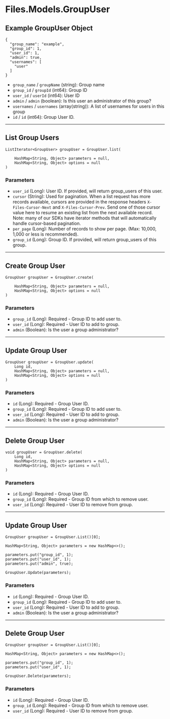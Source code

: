 # Files.Models.GroupUser

## Example GroupUser Object

```
{
  "group_name": "example",
  "group_id": 1,
  "user_id": 1,
  "admin": true,
  "usernames": [
    "user"
  ]
}
```

* `group_name` / `groupName`  (string): Group name
* `group_id` / `groupId`  (int64): Group ID
* `user_id` / `userId`  (int64): User ID
* `admin` / `admin`  (boolean): Is this user an administrator of this group?
* `usernames` / `usernames`  (array(string)): A list of usernames for users in this group
* `id` / `id`  (int64): Group User ID.


---

## List Group Users

```
ListIterator<GroupUser> groupUser = GroupUser.list(
    
    HashMap<String, Object> parameters = null,
    HashMap<String, Object> options = null
)
```

### Parameters

* `user_id` (Long): User ID.  If provided, will return group_users of this user.
* `cursor` (String): Used for pagination.  When a list request has more records available, cursors are provided in the response headers `X-Files-Cursor-Next` and `X-Files-Cursor-Prev`.  Send one of those cursor value here to resume an existing list from the next available record.  Note: many of our SDKs have iterator methods that will automatically handle cursor-based pagination.
* `per_page` (Long): Number of records to show per page.  (Max: 10,000, 1,000 or less is recommended).
* `group_id` (Long): Group ID.  If provided, will return group_users of this group.


---

## Create Group User

```
GroupUser groupUser = GroupUser.create(
    
    HashMap<String, Object> parameters = null,
    HashMap<String, Object> options = null
)
```

### Parameters

* `group_id` (Long): Required - Group ID to add user to.
* `user_id` (Long): Required - User ID to add to group.
* `admin` (Boolean): Is the user a group administrator?


---

## Update Group User

```
GroupUser groupUser = GroupUser.update(
    Long id, 
    HashMap<String, Object> parameters = null,
    HashMap<String, Object> options = null
)
```

### Parameters

* `id` (Long): Required - Group User ID.
* `group_id` (Long): Required - Group ID to add user to.
* `user_id` (Long): Required - User ID to add to group.
* `admin` (Boolean): Is the user a group administrator?


---

## Delete Group User

```
void groupUser = GroupUser.delete(
    Long id, 
    HashMap<String, Object> parameters = null,
    HashMap<String, Object> options = null
)
```

### Parameters

* `id` (Long): Required - Group User ID.
* `group_id` (Long): Required - Group ID from which to remove user.
* `user_id` (Long): Required - User ID to remove from group.


---

## Update Group User

```
GroupUser groupUser = GroupUser.List()[0];

HashMap<String, Object> parameters = new HashMap<>();

parameters.put("group_id", 1);
parameters.put("user_id", 1);
parameters.put("admin", true);

GroupUser.Update(parameters);
```

### Parameters

* `id` (Long): Required - Group User ID.
* `group_id` (Long): Required - Group ID to add user to.
* `user_id` (Long): Required - User ID to add to group.
* `admin` (Boolean): Is the user a group administrator?


---

## Delete Group User

```
GroupUser groupUser = GroupUser.List()[0];

HashMap<String, Object> parameters = new HashMap<>();

parameters.put("group_id", 1);
parameters.put("user_id", 1);

GroupUser.Delete(parameters);
```

### Parameters

* `id` (Long): Required - Group User ID.
* `group_id` (Long): Required - Group ID from which to remove user.
* `user_id` (Long): Required - User ID to remove from group.
